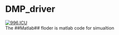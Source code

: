 # DMP_driver
[![996.ICU](https://img.shields.io/badge/link-996.icu-red.svg)](https://996.icu)  
The ##Matlab## floder is matlab code for simualtion
